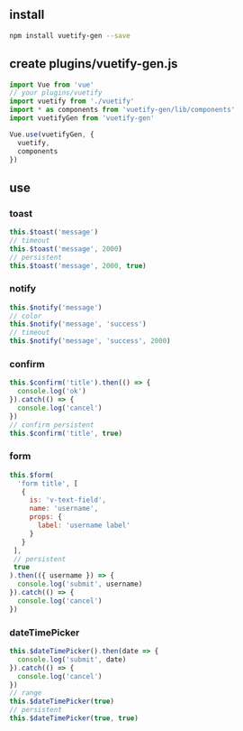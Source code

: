 
## install
 
```bash
npm install vuetify-gen --save
```

## create plugins/vuetify-gen.js

```javascript
import Vue from 'vue'
// your plugins/vuetify
import vuetify from './vuetify'
import * as components from 'vuetify-gen/lib/components'
import vuetifyGen from 'vuetify-gen'

Vue.use(vuetifyGen, {
  vuetify,
  components
})
```

## use 

### toast

```javascript
this.$toast('message')
// timeout
this.$toast('message', 2000)
// persistent
this.$toast('message', 2000, true)
```

### notify

```javascript
this.$notify('message')
// color
this.$notify('message', 'success')
// timeout
this.$notify('message', 'success', 2000)
```

### confirm

```javascript
this.$confirm('title').then(() => { 
  console.log('ok') 
}).catch(() => {
  console.log('cancel') 
})
// confirm persistent
this.$confirm('title', true)
```

### form

```javascript
this.$form(
  'form title', [ 
   {
     is: 'v-text-field',
     name: 'username',
     props: {
       label: 'username label'
     }
   }
 ],
 // persistent
 true
).then(({ username }) => { 
  console.log('submit', username) 
}).catch(() => {
  console.log('cancel') 
})
```

### dateTimePicker

```javascript
this.$dateTimePicker().then(date => { 
  console.log('submit', date) 
}).catch(() => {
  console.log('cancel') 
})
// range
this.$dateTimePicker(true)
// persistent
this.$dateTimePicker(true, true)
```